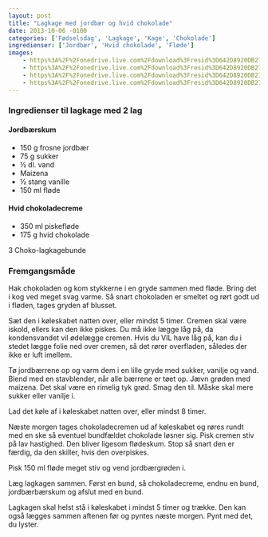 ```yaml
---
layout: post
title: "Lagkage med jordbær og hvid chokolade"
date: 2013-10-06 -0100
categories: ['Fødselsdag', 'Lagkage', 'Kage', 'Chokolade']
ingredienser: ['Jordbær', 'Hvid chokolade', 'Fløde']
images:
    - https%3A%2F%2Fonedrive.live.com%2Fdownload%3Fresid%3D642D8920DB2784EE!126089
    - https%3A%2F%2Fonedrive.live.com%2Fdownload%3Fresid%3D642D8920DB2784EE!126088
    - https%3A%2F%2Fonedrive.live.com%2Fdownload%3Fresid%3D642D8920DB2784EE!126090
    - https%3A%2F%2Fonedrive.live.com%2Fdownload%3Fresid%3D642D8920DB2784EE!126092
---
```


### Ingredienser til lagkage med 2 lag
#### Jordbærskum
-  150 g frosne jordbær
-  75 g sukker
-  ½ dl. vand
-  Maizena 
-  ½ stang vanille
-  150 ml fløde

#### Hvid chokoladecreme
-  350 ml piskefløde
-  175 g hvid chokolade 

3 Choko-lagkagebunde

### Fremgangsmåde
Hak chokoladen og kom stykkerne i en gryde sammen med fløde. Bring det i kog ved meget svag varme. Så snart chokoladen er smeltet og rørt godt ud i fløden, tages gryden af blusset. 

Sæt den i køleskabet natten over, eller mindst 5 timer. Cremen skal være iskold, ellers kan den ikke piskes. Du må ikke lægge låg på, da kondensvandet vil ødelægge cremen. Hvis du VIL have låg på, kan du i stedet lægge folie ned over cremen, så det rører overfladen, således der ikke er luft imellem. 

Tø jordbærrene op og varm dem i en lille gryde med sukker, vanilje og vand. Blend med en stavblender, når alle bærrene er tøet op. Jævn grøden med maizena. Det skal være en rimelig tyk grød. Smag den til. Måske skal mere sukker eller vanilje i. 

Lad det køle af i køleskabet natten over, eller mindst 8 timer. 

Næste morgen tages chokoladecremen ud af køleskabet og røres rundt med en ske så eventuel bundfældet chokolade løsner sig. Pisk cremen stiv på lav hastighed. Den bliver ligesom flødeskum. Stop så snart den er færdig, da den skiller, hvis den overpiskes. 

Pisk 150 ml fløde meget stiv og vend jordbærgrøden i. 

Læg lagkagen sammen. Først en bund, så chokoladecreme, endnu en bund, jordbærbærskum og afslut med en bund. 

Lagkagen skal helst stå i køleskabet i mindst 5 timer og trække. Den kan også lægges sammen aftenen før og pyntes næste morgen. Pynt med det, du lyster.  
